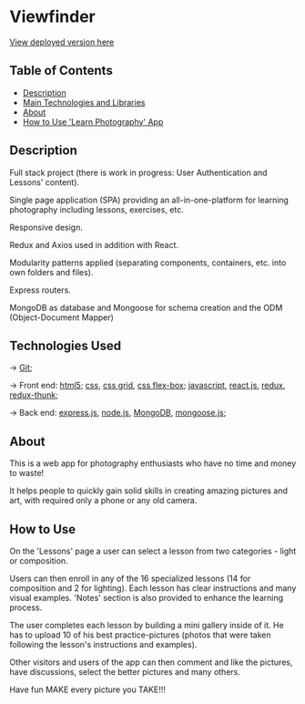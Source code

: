 # Viewfinder
[View deployed version here](https://viewfinder-kutkurov.herokuapp.com/)

## Table of Contents

- [Description](#description)
- [Main Technologies and Libraries](#technologies-used)
- [About](#about)
- [How to Use 'Learn Photography' App](#how-to-use)










## Description

Full stack project (there is work in progress: User Authentication and Lessons' content).

Single page application (SPA) providing an all-in-one-platform for learning photography including lessons, exercises, etc.

Responsive design.

Redux and Axios used in addition with React.

Modularity patterns applied (separating components, containers, etc. into own folders and files).

Express routers.

MongoDB as database and Mongoose for schema creation and the ODM (Object-Document Mapper)





## Technologies Used

-> [Git](https://git-scm.com/doc);

-> Front end: [html5](https://www.w3.org/html/); [css](https://www.w3.org/Style/CSS/), [css grid](https://www.w3.org/TR/css-grid/), [css flex-box](https://www.w3.org/TR/css-flexbox/); [javascript](https://www.javascript.com/), [react.js](https://reactjs.org/), [redux](https://redux.js.org/), [redux-thunk](https://github.com/gaearon/redux-thunk);

-> Back end: [express.js](https://expressjs.com/), [node.js](https://nodejs.org/en/), [MongoDB](https://www.mongodb.com/), [mongoose.js](http://mongoosejs.com/);





## About

This is a web app for photography enthusiasts who have no time and money to waste!

It helps people to quickly gain solid skills in creating amazing pictures and art, with required only a phone or any old camera.


## How to Use

On the 'Lessons' page a user can select a lesson from two categories - light or composition.

Users can then enroll in any of the 16 specialized lessons (14 for composition and 2 for lighting). Each lesson has clear instructions and many visual examples. 'Notes' section is also provided to enhance the learning process.

The user completes each lesson by building a mini gallery inside of it. He has to upload 10 of his best practice-pictures (photos that were taken following the lesson's instructions and examples).

Other visitors and users of the app can then comment and like the pictures, have discussions, select the better pictures and many others.

Have fun MAKE every picture you TAKE!!!